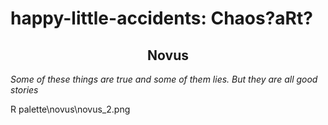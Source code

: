 # happy-little-accidents: Chaos?aRt?

<h2 align = "center">
    Novus
</h2> 


*Some of these things are true and some of them lies. But they are all good stories*


R palette\novus\novus_2.png
